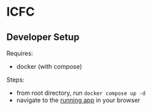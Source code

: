 # ICFC

## Developer Setup

Requires:

- docker (with compose)

Steps:

- from root directory, run `docker compose up -d`
- navigate to the [running app](http://icfc.localhost:4000) in your browser
